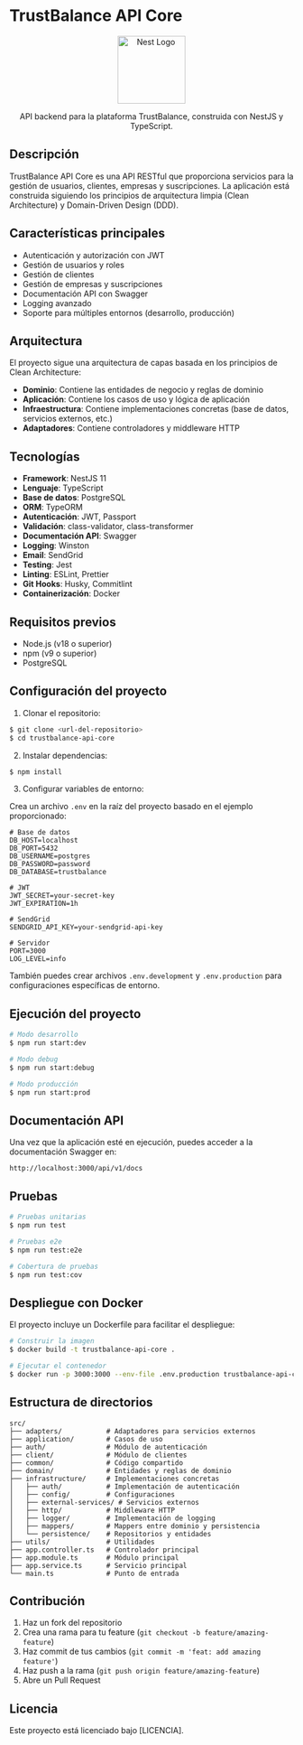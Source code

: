 # TrustBalance API Core

<p align="center">
  <a href="http://nestjs.com/" target="blank"><img src="https://nestjs.com/img/logo-small.svg" width="120" alt="Nest Logo" /></a>
</p>

<p align="center">
  API backend para la plataforma TrustBalance, construida con NestJS y TypeScript.
</p>

## Descripción

TrustBalance API Core es una API RESTful que proporciona servicios para la gestión de usuarios, clientes, empresas y suscripciones. La aplicación está construida siguiendo los principios de arquitectura limpia (Clean Architecture) y Domain-Driven Design (DDD).

## Características principales

- Autenticación y autorización con JWT
- Gestión de usuarios y roles
- Gestión de clientes
- Gestión de empresas y suscripciones
- Documentación API con Swagger
- Logging avanzado
- Soporte para múltiples entornos (desarrollo, producción)

## Arquitectura

El proyecto sigue una arquitectura de capas basada en los principios de Clean Architecture:

- **Dominio**: Contiene las entidades de negocio y reglas de dominio
- **Aplicación**: Contiene los casos de uso y lógica de aplicación
- **Infraestructura**: Contiene implementaciones concretas (base de datos, servicios externos, etc.)
- **Adaptadores**: Contiene controladores y middleware HTTP

## Tecnologías

- **Framework**: NestJS 11
- **Lenguaje**: TypeScript
- **Base de datos**: PostgreSQL
- **ORM**: TypeORM
- **Autenticación**: JWT, Passport
- **Validación**: class-validator, class-transformer
- **Documentación API**: Swagger
- **Logging**: Winston
- **Email**: SendGrid
- **Testing**: Jest
- **Linting**: ESLint, Prettier
- **Git Hooks**: Husky, Commitlint
- **Containerización**: Docker

## Requisitos previos

- Node.js (v18 o superior)
- npm (v9 o superior)
- PostgreSQL

## Configuración del proyecto

1. Clonar el repositorio:

```bash
$ git clone <url-del-repositorio>
$ cd trustbalance-api-core
```

2. Instalar dependencias:

```bash
$ npm install
```

3. Configurar variables de entorno:

Crea un archivo `.env` en la raíz del proyecto basado en el ejemplo proporcionado:

```
# Base de datos
DB_HOST=localhost
DB_PORT=5432
DB_USERNAME=postgres
DB_PASSWORD=password
DB_DATABASE=trustbalance

# JWT
JWT_SECRET=your-secret-key
JWT_EXPIRATION=1h

# SendGrid
SENDGRID_API_KEY=your-sendgrid-api-key

# Servidor
PORT=3000
LOG_LEVEL=info
```

También puedes crear archivos `.env.development` y `.env.production` para configuraciones específicas de entorno.

## Ejecución del proyecto

```bash
# Modo desarrollo
$ npm run start:dev

# Modo debug
$ npm run start:debug

# Modo producción
$ npm run start:prod
```

## Documentación API

Una vez que la aplicación esté en ejecución, puedes acceder a la documentación Swagger en:

```
http://localhost:3000/api/v1/docs
```

## Pruebas

```bash
# Pruebas unitarias
$ npm run test

# Pruebas e2e
$ npm run test:e2e

# Cobertura de pruebas
$ npm run test:cov
```

## Despliegue con Docker

El proyecto incluye un Dockerfile para facilitar el despliegue:

```bash
# Construir la imagen
$ docker build -t trustbalance-api-core .

# Ejecutar el contenedor
$ docker run -p 3000:3000 --env-file .env.production trustbalance-api-core
```

## Estructura de directorios

```
src/
├── adapters/           # Adaptadores para servicios externos
├── application/        # Casos de uso
├── auth/               # Módulo de autenticación
├── client/             # Módulo de clientes
├── common/             # Código compartido
├── domain/             # Entidades y reglas de dominio
├── infrastructure/     # Implementaciones concretas
│   ├── auth/           # Implementación de autenticación
│   ├── config/         # Configuraciones
│   ├── external-services/ # Servicios externos
│   ├── http/           # Middleware HTTP
│   ├── logger/         # Implementación de logging
│   ├── mappers/        # Mappers entre dominio y persistencia
│   └── persistence/    # Repositorios y entidades
├── utils/              # Utilidades
├── app.controller.ts   # Controlador principal
├── app.module.ts       # Módulo principal
├── app.service.ts      # Servicio principal
└── main.ts             # Punto de entrada
```

## Contribución

1. Haz un fork del repositorio
2. Crea una rama para tu feature (`git checkout -b feature/amazing-feature`)
3. Haz commit de tus cambios (`git commit -m 'feat: add amazing feature'`)
4. Haz push a la rama (`git push origin feature/amazing-feature`)
5. Abre un Pull Request

## Licencia

Este proyecto está licenciado bajo [LICENCIA].
